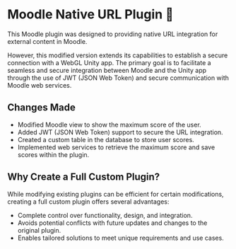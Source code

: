 # Moodle Native URL Plugin 🚀

This Moodle plugin was designed to providing native URL integration for external content in Moodle.

However, this modified version extends its capabilities to establish a secure connection with a WebGL Unity app. The primary goal is to facilitate a seamless and secure integration between Moodle and the Unity app through the use of JWT (JSON Web Token) and secure communication with Moodle web services.

## Changes Made

- Modified Moodle view to show the maximum score of the user.
- Added JWT (JSON Web Token) support to secure the URL integration.
- Created a custom table in the database to store user scores.
- Implemented web services to retrieve the maximum score and save scores within the plugin.

## Why Create a Full Custom Plugin?

While modifying existing plugins can be efficient for certain modifications, creating a full custom plugin offers several advantages:

- Complete control over functionality, design, and integration.
- Avoids potential conflicts with future updates and changes to the original plugin.
- Enables tailored solutions to meet unique requirements and use cases.
